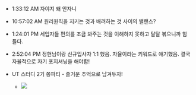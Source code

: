 
- 1:33:12 AM 자야지  왜 안자니

- 10:57:02 AM 원리원칙을 지키는 것과 배려하는 것 사이의 밸랜스?
- 1:24:01 PM 세입자들 편의를 조금 봐주는 것을 이해하지 못하고 달달 볶으니까 힘들다.
- 2:52:04 PM 정현님이랑 신규입사자 1:1 했음. 자율이라는 키워드로 얘기했음. 결국 자율적으로 자기 포지셔닝을 해야함!
- UT 스터디 2기 쫑파티 - 즐거운 추억으로 남겨두자!
	- ![](https://i.imgur.com/npkQfjG.png)
